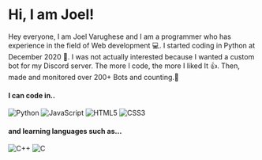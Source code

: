 <h1>Hi, I am Joel!</h1>

Hey everyone, I am Joel Varughese and I am a programmer who has experience in the field of Web development 💻. I started coding in Python at December 2020 🎄. I was not actually interested because I wanted a custom bot for my Discord server. The more I code, the more I liked It 👍. Then, made and monitored over 200+ Bots and counting.🎉


<h4>I can code in.. </h4>

![Python](https://img.shields.io/badge/python-3670A0?style=for-the-badge&logo=python&logoColor=ffdd54) ![JavaScript](https://img.shields.io/badge/javascript-%23323330.svg?style=for-the-badge&logo=javascript&logoColor=%23F7DF1E) ![HTML5](https://img.shields.io/badge/html5-%23E34F26.svg?style=for-the-badge&logo=html5&logoColor=white) ![CSS3](https://img.shields.io/badge/css3-%231572B6.svg?style=for-the-badge&logo=css3&logoColor=white)

<h4>and learning languages such as...</h4>

![C++](https://img.shields.io/badge/c++-%2300599C.svg?style=for-the-badge&logo=c%2B%2B&logoColor=white) ![C](https://img.shields.io/badge/c-%2300599C.svg?style=for-the-badge&logo=c&logoColor=white)


